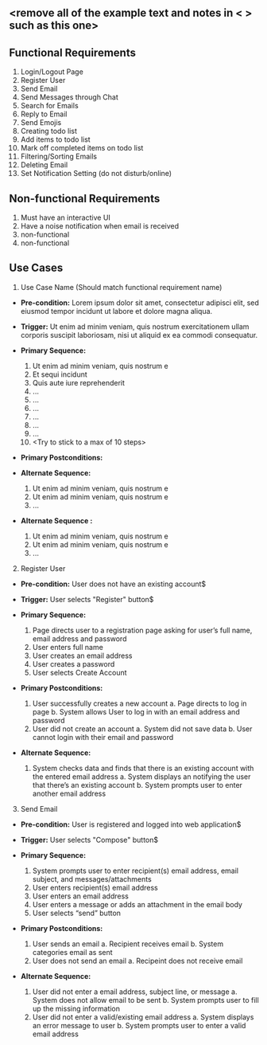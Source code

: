 ## <remove all of the example text and notes in < > such as this one>

## Functional Requirements

1. Login/Logout Page
2. Register User
3. Send Email
4. Send Messages through Chat
5. Search for Emails
6. Reply to Email
7. Send Emojis
8. Creating todo list
9. Add items to todo list
10. Mark off completed items on todo list
11. Filtering/Sorting Emails
12. Deleting Email
13. Set Notification Setting (do not disturb/online)

## Non-functional Requirements

1. Must have an interactive UI
2. Have a noise notification when email is received
3. non-functional
4. non-functional

## Use Cases

1. Use Case Name (Should match functional requirement name)
- **Pre-condition:** <can be a list or short description> Lorem ipsum dolor sit amet, consectetur adipisci elit, sed eiusmod tempor incidunt ut labore et dolore magna aliqua.

- **Trigger:** <can be a list or short description> Ut enim ad minim veniam, quis nostrum exercitationem ullam corporis suscipit laboriosam, nisi ut aliquid ex ea commodi consequatur. 

- **Primary Sequence:**
  
  1. Ut enim ad minim veniam, quis nostrum e
  2. Et sequi incidunt 
  3. Quis aute iure reprehenderit
  4. ... 
  5. ...
  6. ...
  7. ...
  8. ...
  9. ...
  10. <Try to stick to a max of 10 steps>

- **Primary Postconditions:** <can be a list or short description> 

- **Alternate Sequence:** <you can have more than one alternate sequence to describe multiple issues that may arise>
  
  1. Ut enim ad minim veniam, quis nostrum e
  2. Ut enim ad minim veniam, quis nostrum e
  3. ...

- **Alternate Sequence <optional>:** <you can have more than one alternate sequence to describe multiple issues that may arise>
  
  1. Ut enim ad minim veniam, quis nostrum e
  2. Ut enim ad minim veniam, quis nostrum e
  3. ...

2. Register User
- **Pre-condition:** User does not have an existing account$
  
- **Trigger:** User selects "Register" button$
  
- **Primary Sequence:**
  
  1. Page directs user to a registration page asking for user’s full name, email address and 
password
  2. User enters full name
  3. User creates an email address
  4. User creates a password 
  5. User selects Create Account

- **Primary Postconditions:** 

  1. User successfully creates a new account
    a. Page directs to log in page
    b. System allows User to log in with an email address and password
  2. User did not create an account
    a. System did not save data
    b. User cannot login with their email and password

- **Alternate Sequence:**
  
  1. System checks data and finds that there is an existing account with the entered email 
address
    a. System displays an notifying the user that there’s an existing account 
    b. System prompts user to enter another email address
  
3. Send Email
- **Pre-condition:** User is registered and logged into web application$
  
- **Trigger:** User selects "Compose" button$
  
- **Primary Sequence:**
  
  1. System prompts user to enter recipient(s) email address, email subject, and 
messages/attachments
  2. User enters recipient(s) email address
  3. User enters an email address
  4. User enters a message or adds an attachment in the email body
  5. User selects “send” button

- **Primary Postconditions:**

  1. User sends an email
    a. Recipient receives email
    b. System categories email as sent
  2. User does not send an email
    a. Recipeint does not receive email

- **Alternate Sequence:**
  
  1. User did not enter a email address, subject line, or message
    a. System does not allow email to be sent
    b. System prompts user to fill up the missing information
  2. User did not enter a valid/existing email address
    a. System displays an error message to user
    b. System prompts user to enter a valid email address
